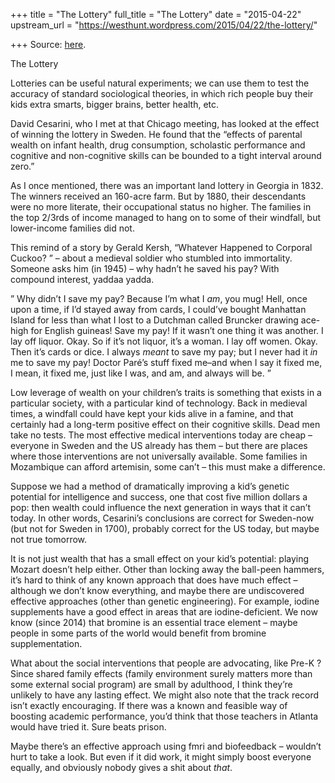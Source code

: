 +++
title = "The Lottery"
full_title = "The Lottery"
date = "2015-04-22"
upstream_url = "https://westhunt.wordpress.com/2015/04/22/the-lottery/"

+++
Source: [here](https://westhunt.wordpress.com/2015/04/22/the-lottery/).

The Lottery

Lotteries can be useful natural experiments; we can use them to test the
accuracy of standard sociological theories, in which rich people buy
their kids extra smarts, bigger brains, better health, etc.

David Cesarini, who I met at that Chicago meeting, has looked at the
effect of winning the lottery in Sweden. He found that the “effects of
parental wealth on infant health, drug consumption, scholastic
performance and cognitive and non-cognitive skills can be bounded to a
tight interval around zero.”

As I once mentioned, there was an important land lottery in Georgia in
1832. The winners received an 160-acre farm. But by 1880, their
descendants were no more literate, their occupational status no higher.
The families in the top 2/3rds of income managed to hang on to some of
their windfall, but lower-income families did not.

This remind of a story by Gerald Kersh, “Whatever Happened to Corporal
Cuckoo? ” – about a medieval soldier who stumbled into immortality.
Someone asks him (in 1945) – why hadn’t he saved his pay? With compound
interest, yaddaa yadda.

” Why didn’t I save my pay? Because I’m what I *am*, you mug! Hell, once
upon a time, if I’d stayed away from cards, I could’ve bought Manhattan
Island for less than what I lost to a Dutchman called Bruncker drawing
ace-high for English guineas! Save my pay! If it wasn’t one thing it
was another. I lay off liquor. Okay. So if it’s not liquor, it’s a
woman. I lay off women. Okay. Then it’s cards or dice. I always *meant*
to save my pay; but I never had it *in* me to save my pay! Doctor
Paré’s stuff fixed me–and when I say it fixed me, I mean, it fixed me,
just like I was, and am, and always will be. ”

Low leverage of wealth on your children’s traits is something that
exists in a particular society, with a particular kind of technology.
Back in medieval times, a windfall could have kept your kids alive in a
famine, and that certainly had a long-term positive effect on their
cognitive skills. Dead men take no tests. The most effective medical
interventions today are cheap – everyone in Sweden and the US already
has them – but there are places where those interventions are not
universally available. Some families in Mozambique can afford
artemisin, some can’t – this must make a difference.

Suppose we had a method of dramatically improving a kid’s genetic
potential for intelligence and success, one that cost five million
dollars a pop: then wealth could influence the next generation in ways
that it can’t today. In other words, Cesarini’s conclusions are
correct for Sweden-now (but not for Sweden in 1700), probably correct
for the US today, but maybe not true tomorrow.

It is not just wealth that has a small effect on your kid’s potential:
playing Mozart doesn’t help either. Other than locking away the
ball-peen hammers, it’s hard to think of any known approach that does
have much effect – although we don’t know everything, and maybe there
are undiscovered effective approaches (other than genetic engineering).
For example, iodine supplements have a good effect in areas that are
iodine-deficient. We now know (since 2014) that bromine is an
essential trace element – maybe people in some parts of the world would
benefit from bromine supplementation.

What about the social interventions that people are advocating, like
Pre-K ? Since shared family effects (family environment surely matters
more than some external social program) are small by adulthood, I think
they’re unlikely to have any lasting effect. We might also note that
the track record isn’t exactly encouraging. If there was a known and
feasible way of boosting academic performance, you’d think that those
teachers in Atlanta would have tried it. Sure beats prison.

Maybe there’s an effective approach using fmri and biofeedback –
wouldn’t hurt to take a look. But even if it did work, it might simply
boost everyone equally, and obviously nobody gives a shit about *that*.

